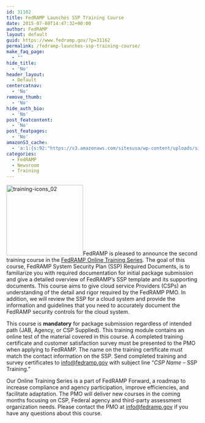 ```yaml
---
id: 31162
title: FedRAMP Launches SSP Training Course
date: 2015-07-08T14:47:32+00:00
author: FedRAMP
layout: default
guid: https://www.fedramp.gov/?p=31162
permalink: /fedramp-launches-ssp-training-course/
make_faq_page:
  - ""
hide_title:
  - 'No'
header_layout:
  - Default
centercatnav:
  - 'No'
remove_thumb:
  - 'No'
hide_auth_bio:
  - 'No'
post_featcontent:
  - 'No'
post_featpages:
  - 'No'
amazonS3_cache:
  - 'a:1:{s:92:"https://s3.amazonaws.com/sitesusa/wp-content/uploads/sites/482/2015/07/training-icons_02.png";i:31172;}'
categories:
  - FedRAMP
  - Newsroom
  - Training
---
```

<img class=" size-full wp-image-31172 alignright" src="https://s3.amazonaws.com/sitesusa/wp-content/uploads/sites/482/2015/07/training-icons_02.png" alt="training-icons_02" width="201" height="185" />FedRAMP is pleased to announce the second training course in the [FedRAMP Online Training Series](https://www.fedramp.gov/resources/training/). The goal of this course, FedRAMP System Security Plan (SSP) Required Documents, is to familiarize you with required documentation for initial package submission and give a detailed overview of FedRAMP’s SSP template and its supporting documents. This course aims to give cloud service Providers (CSPs) an understanding of the detail and rigor required by the FedRAMP PMO. In addition, we will review the SSP for a cloud system and provide the information and guidelines that you need to accurately document the FedRAMP security controls for the cloud system.

This course is **mandatory** for package submission regardless of intended path (JAB, Agency, or CSP Supplied). This training module contains an online test of the material covered in this course. A completed training certificate and customer satisfaction survey must be presented to the PMO when applying to FedRAMP. The name on the training certificate must match the contact information on the SSP. Send completed training and survey certificates to <info@fedramp.gov> with subject line “_CSP Name_ &#8211; SSP Training.”

Our Online Training Series is a part of FedRAMP Forward, a roadmap to increase compliance and agency participation, improve efficiencies, and facilitate adaptation. The PMO will deliver new courses in the coming months focusing on CSP, Federal agency and third-party assessment organization needs. Please contact the PMO at <info@fedramp.gov> if you have any questions about this course.